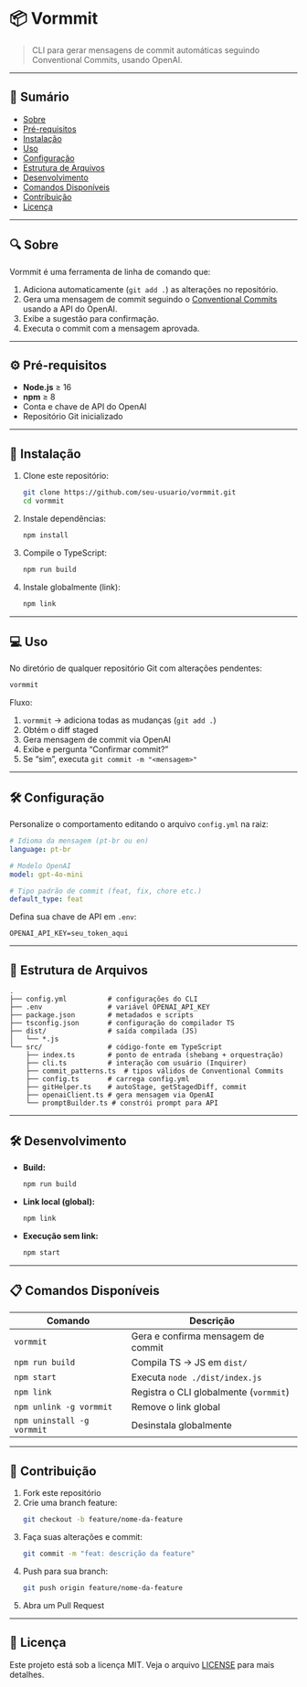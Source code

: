 # 📦 Vormmit

> CLI para gerar mensagens de commit automáticas seguindo Conventional Commits, usando OpenAI.

---

## 📖 Sumário

- [Sobre](#-sobre)  
- [Pré-requisitos](#-pré-requisitos)  
- [Instalação](#-instalação)  
- [Uso](#-uso)  
- [Configuração](#-configuração)  
- [Estrutura de Arquivos](#-estrutura-de-arquivos)  
- [Desenvolvimento](#-desenvolvimento)  
- [Comandos Disponíveis](#-comandos-disponíveis)  
- [Contribuição](#-contribuição)  
- [Licença](#-licença)  

---

## 🔍 Sobre

Vormmit é uma ferramenta de linha de comando que:

1. Adiciona automaticamente (`git add .`) as alterações no repositório.  
2. Gera uma mensagem de commit seguindo o [Conventional Commits](https://www.conventionalcommits.org/) usando a API do OpenAI.  
3. Exibe a sugestão para confirmação.  
4. Executa o commit com a mensagem aprovada.  

---

## ⚙️ Pré-requisitos

- **Node.js** ≥ 16  
- **npm** ≥ 8  
- Conta e chave de API do OpenAI  
- Repositório Git inicializado

---

## 🚀 Instalação

1. Clone este repositório:
   ```bash
   git clone https://github.com/seu-usuario/vormmit.git
   cd vormmit
   ```

2. Instale dependências:
   ```bash
   npm install
   ```

3. Compile o TypeScript:
   ```bash
   npm run build
   ```

4. Instale globalmente (link):
   ```bash
   npm link
   ```

---

## 💻 Uso

No diretório de qualquer repositório Git com alterações pendentes:

```bash
vormmit
```

Fluxo:

1. `vormmit` → adiciona todas as mudanças (`git add .`)  
2. Obtém o diff staged  
3. Gera mensagem de commit via OpenAI  
4. Exibe e pergunta “Confirmar commit?”  
5. Se “sim”, executa `git commit -m "<mensagem>"`

---

## 🛠️ Configuração

Personalize o comportamento editando o arquivo `config.yml` na raiz:

```yaml
# Idioma da mensagem (pt-br ou en)
language: pt-br

# Modelo OpenAI
model: gpt-4o-mini

# Tipo padrão de commit (feat, fix, chore etc.)
default_type: feat
```

Defina sua chave de API em `.env`:

```dotenv
OPENAI_API_KEY=seu_token_aqui
```

---

## 📂 Estrutura de Arquivos

```plaintext
.
├── config.yml          # configurações do CLI
├── .env                # variável OPENAI_API_KEY
├── package.json        # metadados e scripts
├── tsconfig.json       # configuração do compilador TS
├── dist/               # saída compilada (JS)
│   └── *.js
└── src/                # código-fonte em TypeScript
    ├── index.ts        # ponto de entrada (shebang + orquestração)
    ├── cli.ts          # interação com usuário (Inquirer)
    ├── commit_patterns.ts  # tipos válidos de Conventional Commits
    ├── config.ts       # carrega config.yml
    ├── gitHelper.ts    # autoStage, getStagedDiff, commit
    ├── openaiClient.ts # gera mensagem via OpenAI
    └── promptBuilder.ts # constrói prompt para API
```

---

## 🛠️ Desenvolvimento

- **Build:**  
  ```bash
  npm run build
  ```

- **Link local (global):**  
  ```bash
  npm link
  ```

- **Execução sem link:**  
  ```bash
  npm start
  ```

---

## 📋 Comandos Disponíveis

| Comando                  | Descrição                                    |
| ------------------------ | -------------------------------------------- |
| `vormmit`                | Gera e confirma mensagem de commit           |
| `npm run build`          | Compila TS → JS em `dist/`                   |
| `npm start`              | Executa `node ./dist/index.js`               |
| `npm link`               | Registra o CLI globalmente (`vormmit`)       |
| `npm unlink -g vormmit`  | Remove o link global                         |
| `npm uninstall -g vormmit` | Desinstala globalmente                     |

---

## 🤝 Contribuição

1. Fork este repositório  
2. Crie uma branch feature:  
   ```bash
   git checkout -b feature/nome-da-feature
   ```
3. Faça suas alterações e commit:  
   ```bash
   git commit -m "feat: descrição da feature"
   ```
4. Push para sua branch:  
   ```bash
   git push origin feature/nome-da-feature
   ```
5. Abra um Pull Request

---

## 📄 Licença

Este projeto está sob a licença MIT. Veja o arquivo [LICENSE](LICENSE) para mais detalhes.
